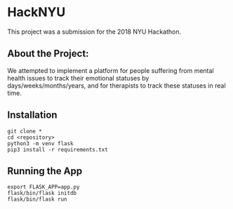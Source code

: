 # HackNYU
This project was a submission for the 2018 NYU Hackathon.

## About the Project:
We attempted to implement a platform for people suffering from mental health issues to track their emotional statuses by days/weeks/months/years, and for therapists to track these statuses in real time.

## Installation
```
git clone *
cd <repository>
python3 -m venv flask
pip3 install -r requirements.txt
```


## Running the App
```
export FLASK_APP=app.py
flask/bin/flask initdb
flask/bin/flask run
```
